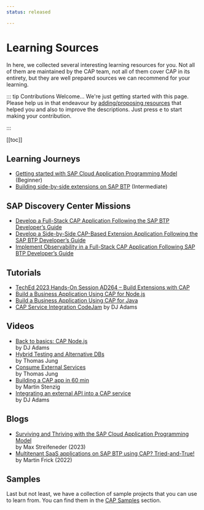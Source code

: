 ```yaml
---
status: released

---
```


# Learning Sources

In here, we collected several interesting learning resources for you. Not all of them are maintained by the CAP team, not all of them cover CAP in its entirety, but they are well prepared sources we can recommend for your learning.

::: tip Contributions Welcome...
We're just getting started with this page. Please help us in that endeavour by [adding/proposing resources](https://github.com/cap-js/docs/pulls) that helped you and also to improve the descriptions. Just press <kbd>e</kbd> to start making your contribution.

:::


[[toc]]

## Learning Journeys

- [Getting started with SAP Cloud Application Programming Model](https://learning.sap.com/learning-journeys/getting-started-with-sap-cloud-application-programming-model) (Beginner)
- [Building side-by-side extensions on SAP BTP](https://learning.sap.com/learning-journeys/build-side-by-side-extensions-on-sap-btp) (Intermediate)

## SAP Discovery Center Missions
- [Develop a Full-Stack CAP Application Following the SAP BTP Developer’s Guide](https://discovery-center.cloud.sap/missiondetail/4327/4608/)
- [Develop a Side-by-Side CAP-Based Extension Application Following the SAP BTP Developer’s Guide](https://discovery-center.cloud.sap/missiondetail/4426/4712/)
- [Implement Observability in a Full-Stack CAP Application Following SAP BTP Developer’s Guide](https://discovery-center.cloud.sap/missiondetail/4432/4718/)


## Tutorials

- [TechEd 2023 Hands-On Session AD264 – Build Extensions with CAP](https://github.com/SAP-samples/teched2023-AD264/)
- [Build a Business Application Using CAP for Node.js](https://developers.sap.com/mission.cp-starter-extensions-cap.html)
- [Build a Business Application Using CAP for Java](https://developers.sap.com/mission.cap-java-app.html)
- [CAP Service Integration CodeJam](https://github.com/sap-samples/cap-service-integration-codejam) by DJ Adams



## Videos

- [Back to basics: CAP Node.js](https://www.youtube.com/playlist?list=PL6RpkC85SLQBHPdfHQ0Ry2TMdsT-muECx) <br> by DJ Adams
- [Hybrid Testing and Alternative DBs](https://youtu.be/vqub4vJbZX8?si=j5ZkPR6vPb59iBBy) <br> by Thomas Jung
- [Consume External Services](https://youtu.be/rWQFbXFEr1M) <br> by Thomas Jung
- [Building a CAP app in 60 min](https://youtu.be/zoJ7umKZKB4) <br> by Martin Stenzig
- [Integrating an external API into a CAP service](https://youtu.be/T_rjax3VY2E) <br> by DJ Adams



## Blogs

- [Surviving and Thriving with the SAP Cloud Application Programming Model](https://community.sap.com/t5/tag/CAPTricks/tg-p/board-id/technology-blog-sap)  <br> by Max Streifeneder (2023)
- [Multitenant SaaS applications on SAP BTP using CAP? Tried-and-True!](https://community.sap.com/t5/technology-blogs-by-sap/multitenant-saas-applications-on-sap-btp-using-cap-tried-and-true/ba-p/13541907) <br> by Martin Frick (2022)


## Samples

Last but not least, we have a collection of sample projects that you can use to learn from. You can find them in the [CAP Samples](samples) section.

<!-- ## Courses

- OpenSAP
-

## CAP Plugins

- CAP community

- Change Tracking

- Audit Logging

- ... -->
